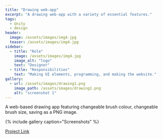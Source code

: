 ```yaml
---
title: "Drawing web-app"
excerpt: "A drawing web-app with a variety of essential features."
tags:
  - Unity
  - design
header:
  image: /assets/images/img4.jpg
  teaser: /assets/images/img4.jpg
sidebar:
  - title: "Role"
    image: /assets/images/img4.jpg
    image_alt: "logo"
    text: "Designer"
  - title: "Responsibilities"
    text: "Making UI elements, programming, and making the website."
gallery:
  - url: /assets/images/drawing1.png
    image_path: /assets/images/drawing1.png
    alt: "screenshot 1"
---
```

A web-based drawing app featuring changeable brush colour, changeable brush size, saving as a PNG image.

{% include gallery caption="Screenshots" %}

<a href="https://github.com/oreoadidas/Drawing-Application-With-Save-Feature" class="btn btn--primary">Project Link</a>
